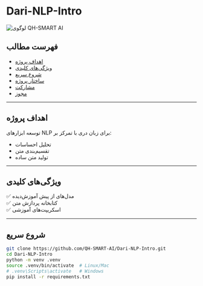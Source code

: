 # Dari-NLP-Intro

![لوگوی QH-SMART AI](https://drive.google.com/uc?export=view&id=1ZQbu1gt8Lhx31WaNGv5GlVJ_Eayx8RLK)

## فهرست مطالب

- [اهداف پروژه](#اهداف-پروژه)
- [ویژگی‌های کلیدی](#ویژگی‌های-کلیدی)
- [شروع سریع](#شروع-سریع)
- [ساختار پروژه](#ساختار-پروژه)
- [مشارکت](#مشارکت)
- [مجوز](#مجوز)

---

## اهداف پروژه

توسعه ابزارهای NLP برای زبان دری با تمرکز بر:

- تحلیل احساسات  
- تقسیم‌بندی متن  
- تولید متن ساده  

---

## ویژگی‌های کلیدی

✅ مدل‌های از پیش آموزش‌دیده  
✅ کتابخانه پردازش متن  
✅ اسکریپت‌های آموزشی  

---

## شروع سریع

```bash
git clone https://github.com/QH-SMART-AI/Dari-NLP-Intro.git
cd Dari-NLP-Intro
python -m venv .venv
source .venv/bin/activate  # Linux/Mac
# .venv\Scripts\activate   # Windows
pip install -r requirements.txt
